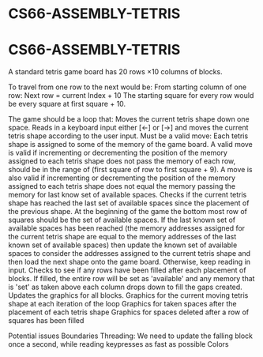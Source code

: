 # CS66-ASSEMBLY-TETRIS
# CS66-ASSEMBLY-TETRIS

A standard tetris game board has 20 rows ×10 columns of blocks.

To travel from one row to the next would be:
   From starting column of one row:
   Next row = current Index + 10
   The starting square for every row would be every square at first square + 10.

The game should be a loop that:
Moves the current tetris shape down one space.
Reads in a keyboard input either [←] or [→] and moves the current tetris shape according to the user input. Must be a valid move:
Each tetris shape is assigned to some of the memory of the game board.
A valid move is valid if incrementing or decrementing the position of the memory assigned to each tetris shape does not pass the memory of each row, should be in the range of (first square of row to first square + 9).
A move is also valid if incrementing or decrementing the position of the memory assigned to each tetris shape does not equal the memory passing the memory for last know set of available spaces. 
Checks if the current tetris shape has reached the last set of available spaces since the placement of the previous shape.
At the beginning of the game the bottom most row of squares should be the set of available spaces.
If the last known set of available spaces has been reached (the memory addresses assigned for the current tetris shape are equal to the memory addresses of the last known set of available spaces) then update the known set of available spaces to consider the addresses assigned to the current tetris shape and then load the next shape onto the game board.
Otherwise, keep reading in input.
Checks to see if any rows have been filled after each placement of blocks.
If filled, the entire row will be set as 'available' and any memory that is 'set' as taken above each column drops down to fill the gaps created.
Updates the graphics for all blocks.
Graphics for the current moving tetris shape at each iteration of the loop
Graphics for taken spaces after the placement of each tetris shape
Graphics for spaces deleted after a row of squares has been filled

Potential issues
Boundaries
Threading: We need to update the falling block once a second, while reading keypresses as fast as possible
Colors
